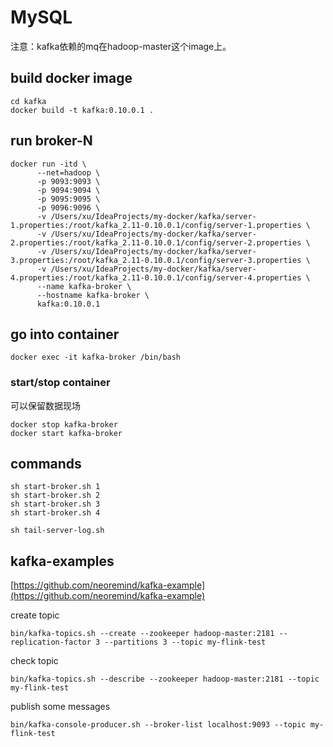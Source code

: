 # MySQL

注意：kafka依赖的mq在hadoop-master这个image上。

## build docker image
```
cd kafka
docker build -t kafka:0.10.0.1 .
```

## run broker-N
```
docker run -itd \
      --net=hadoop \
      -p 9093:9093 \
      -p 9094:9094 \
      -p 9095:9095 \
      -p 9096:9096 \
      -v /Users/xu/IdeaProjects/my-docker/kafka/server-1.properties:/root/kafka_2.11-0.10.0.1/config/server-1.properties \
      -v /Users/xu/IdeaProjects/my-docker/kafka/server-2.properties:/root/kafka_2.11-0.10.0.1/config/server-2.properties \
      -v /Users/xu/IdeaProjects/my-docker/kafka/server-3.properties:/root/kafka_2.11-0.10.0.1/config/server-3.properties \
      -v /Users/xu/IdeaProjects/my-docker/kafka/server-4.properties:/root/kafka_2.11-0.10.0.1/config/server-4.properties \
      --name kafka-broker \
      --hostname kafka-broker \
      kafka:0.10.0.1
```

## go into container
```
docker exec -it kafka-broker /bin/bash
```

### start/stop container
可以保留数据现场
```
docker stop kafka-broker
docker start kafka-broker
```

## commands
```
sh start-broker.sh 1
sh start-broker.sh 2
sh start-broker.sh 3
sh start-broker.sh 4

sh tail-server-log.sh
```

## kafka-examples

[https://github.com/neoremind/kafka-example](https://github.com/neoremind/kafka-example)

create topic
```
bin/kafka-topics.sh --create --zookeeper hadoop-master:2181 --replication-factor 3 --partitions 3 --topic my-flink-test
```

check topic
```
bin/kafka-topics.sh --describe --zookeeper hadoop-master:2181 --topic my-flink-test
```

publish some messages
```
bin/kafka-console-producer.sh --broker-list localhost:9093 --topic my-flink-test
```